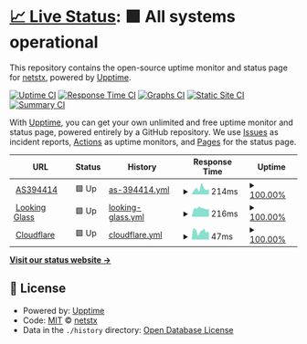 # [📈 Live Status](https://netstx.github.io/upptime): <!--live status--> **🟩 All systems operational**

This repository contains the open-source uptime monitor and status page for [netstx](https://netstx.github.io/upptime), powered by [Upptime](https://github.com/upptime/upptime).

[![Uptime CI](https://github.com/netstx/upptime/workflows/Uptime%20CI/badge.svg)](https://github.com/netstx/upptime/actions?query=workflow%3A%22Uptime+CI%22)
[![Response Time CI](https://github.com/netstx/upptime/workflows/Response%20Time%20CI/badge.svg)](https://github.com/netstx/upptime/actions?query=workflow%3A%22Response+Time+CI%22)
[![Graphs CI](https://github.com/netstx/upptime/workflows/Graphs%20CI/badge.svg)](https://github.com/netstx/upptime/actions?query=workflow%3A%22Graphs+CI%22)
[![Static Site CI](https://github.com/netstx/upptime/workflows/Static%20Site%20CI/badge.svg)](https://github.com/netstx/upptime/actions?query=workflow%3A%22Static+Site+CI%22)
[![Summary CI](https://github.com/netstx/upptime/workflows/Summary%20CI/badge.svg)](https://github.com/netstx/upptime/actions?query=workflow%3A%22Summary+CI%22)

With [Upptime](https://upptime.js.org), you can get your own unlimited and free uptime monitor and status page, powered entirely by a GitHub repository. We use [Issues](https://github.com/netstx/upptime/issues) as incident reports, [Actions](https://github.com/netstx/upptime/actions) as uptime monitors, and [Pages](https://netstx.github.io/upptime) for the status page.

<!--start: status pages-->
<!-- This summary is generated by Upptime (https://github.com/upptime/upptime) -->
<!-- Do not edit this manually, your changes will be overwritten -->
<!-- prettier-ignore -->
| URL | Status | History | Response Time | Uptime |
| --- | ------ | ------- | ------------- | ------ |
| <img alt="" src="https://favicons.githubusercontent.com/www.as394414.net" height="13"> [AS394414](https://www.as394414.net/) | 🟩 Up | [as-394414.yml](https://github.com/netstx/upptime/commits/HEAD/history/as-394414.yml) | <details><summary><img alt="Response time graph" src="./graphs/as-394414/response-time-week.png" height="20"> 214ms</summary><br><a href="https://netstx.github.io/upptime/history/as-394414"><img alt="Response time 207" src="https://img.shields.io/endpoint?url=https%3A%2F%2Fraw.githubusercontent.com%2Fnetstx%2Fupptime%2FHEAD%2Fapi%2Fas-394414%2Fresponse-time.json"></a><br><a href="https://netstx.github.io/upptime/history/as-394414"><img alt="24-hour response time 255" src="https://img.shields.io/endpoint?url=https%3A%2F%2Fraw.githubusercontent.com%2Fnetstx%2Fupptime%2FHEAD%2Fapi%2Fas-394414%2Fresponse-time-day.json"></a><br><a href="https://netstx.github.io/upptime/history/as-394414"><img alt="7-day response time 214" src="https://img.shields.io/endpoint?url=https%3A%2F%2Fraw.githubusercontent.com%2Fnetstx%2Fupptime%2FHEAD%2Fapi%2Fas-394414%2Fresponse-time-week.json"></a><br><a href="https://netstx.github.io/upptime/history/as-394414"><img alt="30-day response time 219" src="https://img.shields.io/endpoint?url=https%3A%2F%2Fraw.githubusercontent.com%2Fnetstx%2Fupptime%2FHEAD%2Fapi%2Fas-394414%2Fresponse-time-month.json"></a><br><a href="https://netstx.github.io/upptime/history/as-394414"><img alt="1-year response time 207" src="https://img.shields.io/endpoint?url=https%3A%2F%2Fraw.githubusercontent.com%2Fnetstx%2Fupptime%2FHEAD%2Fapi%2Fas-394414%2Fresponse-time-year.json"></a></details> | <details><summary><a href="https://netstx.github.io/upptime/history/as-394414">100.00%</a></summary><a href="https://netstx.github.io/upptime/history/as-394414"><img alt="All-time uptime 100.00%" src="https://img.shields.io/endpoint?url=https%3A%2F%2Fraw.githubusercontent.com%2Fnetstx%2Fupptime%2FHEAD%2Fapi%2Fas-394414%2Fuptime.json"></a><br><a href="https://netstx.github.io/upptime/history/as-394414"><img alt="24-hour uptime 100.00%" src="https://img.shields.io/endpoint?url=https%3A%2F%2Fraw.githubusercontent.com%2Fnetstx%2Fupptime%2FHEAD%2Fapi%2Fas-394414%2Fuptime-day.json"></a><br><a href="https://netstx.github.io/upptime/history/as-394414"><img alt="7-day uptime 100.00%" src="https://img.shields.io/endpoint?url=https%3A%2F%2Fraw.githubusercontent.com%2Fnetstx%2Fupptime%2FHEAD%2Fapi%2Fas-394414%2Fuptime-week.json"></a><br><a href="https://netstx.github.io/upptime/history/as-394414"><img alt="30-day uptime 100.00%" src="https://img.shields.io/endpoint?url=https%3A%2F%2Fraw.githubusercontent.com%2Fnetstx%2Fupptime%2FHEAD%2Fapi%2Fas-394414%2Fuptime-month.json"></a><br><a href="https://netstx.github.io/upptime/history/as-394414"><img alt="1-year uptime 100.00%" src="https://img.shields.io/endpoint?url=https%3A%2F%2Fraw.githubusercontent.com%2Fnetstx%2Fupptime%2FHEAD%2Fapi%2Fas-394414%2Fuptime-year.json"></a></details>
| <img alt="" src="https://favicons.githubusercontent.com/lg.as394414.net" height="13"> [Looking Glass](https://lg.as394414.net/) | 🟩 Up | [looking-glass.yml](https://github.com/netstx/upptime/commits/HEAD/history/looking-glass.yml) | <details><summary><img alt="Response time graph" src="./graphs/looking-glass/response-time-week.png" height="20"> 216ms</summary><br><a href="https://netstx.github.io/upptime/history/looking-glass"><img alt="Response time 245" src="https://img.shields.io/endpoint?url=https%3A%2F%2Fraw.githubusercontent.com%2Fnetstx%2Fupptime%2FHEAD%2Fapi%2Flooking-glass%2Fresponse-time.json"></a><br><a href="https://netstx.github.io/upptime/history/looking-glass"><img alt="24-hour response time 210" src="https://img.shields.io/endpoint?url=https%3A%2F%2Fraw.githubusercontent.com%2Fnetstx%2Fupptime%2FHEAD%2Fapi%2Flooking-glass%2Fresponse-time-day.json"></a><br><a href="https://netstx.github.io/upptime/history/looking-glass"><img alt="7-day response time 216" src="https://img.shields.io/endpoint?url=https%3A%2F%2Fraw.githubusercontent.com%2Fnetstx%2Fupptime%2FHEAD%2Fapi%2Flooking-glass%2Fresponse-time-week.json"></a><br><a href="https://netstx.github.io/upptime/history/looking-glass"><img alt="30-day response time 227" src="https://img.shields.io/endpoint?url=https%3A%2F%2Fraw.githubusercontent.com%2Fnetstx%2Fupptime%2FHEAD%2Fapi%2Flooking-glass%2Fresponse-time-month.json"></a><br><a href="https://netstx.github.io/upptime/history/looking-glass"><img alt="1-year response time 245" src="https://img.shields.io/endpoint?url=https%3A%2F%2Fraw.githubusercontent.com%2Fnetstx%2Fupptime%2FHEAD%2Fapi%2Flooking-glass%2Fresponse-time-year.json"></a></details> | <details><summary><a href="https://netstx.github.io/upptime/history/looking-glass">100.00%</a></summary><a href="https://netstx.github.io/upptime/history/looking-glass"><img alt="All-time uptime 90.36%" src="https://img.shields.io/endpoint?url=https%3A%2F%2Fraw.githubusercontent.com%2Fnetstx%2Fupptime%2FHEAD%2Fapi%2Flooking-glass%2Fuptime.json"></a><br><a href="https://netstx.github.io/upptime/history/looking-glass"><img alt="24-hour uptime 100.00%" src="https://img.shields.io/endpoint?url=https%3A%2F%2Fraw.githubusercontent.com%2Fnetstx%2Fupptime%2FHEAD%2Fapi%2Flooking-glass%2Fuptime-day.json"></a><br><a href="https://netstx.github.io/upptime/history/looking-glass"><img alt="7-day uptime 100.00%" src="https://img.shields.io/endpoint?url=https%3A%2F%2Fraw.githubusercontent.com%2Fnetstx%2Fupptime%2FHEAD%2Fapi%2Flooking-glass%2Fuptime-week.json"></a><br><a href="https://netstx.github.io/upptime/history/looking-glass"><img alt="30-day uptime 99.95%" src="https://img.shields.io/endpoint?url=https%3A%2F%2Fraw.githubusercontent.com%2Fnetstx%2Fupptime%2FHEAD%2Fapi%2Flooking-glass%2Fuptime-month.json"></a><br><a href="https://netstx.github.io/upptime/history/looking-glass"><img alt="1-year uptime 90.36%" src="https://img.shields.io/endpoint?url=https%3A%2F%2Fraw.githubusercontent.com%2Fnetstx%2Fupptime%2FHEAD%2Fapi%2Flooking-glass%2Fuptime-year.json"></a></details>
| <img alt="" src="https://favicons.githubusercontent.com/1.1.1.1" height="13"> [Cloudflare](https://1.1.1.1/) | 🟩 Up | [cloudflare.yml](https://github.com/netstx/upptime/commits/HEAD/history/cloudflare.yml) | <details><summary><img alt="Response time graph" src="./graphs/cloudflare/response-time-week.png" height="20"> 47ms</summary><br><a href="https://netstx.github.io/upptime/history/cloudflare"><img alt="Response time 47" src="https://img.shields.io/endpoint?url=https%3A%2F%2Fraw.githubusercontent.com%2Fnetstx%2Fupptime%2FHEAD%2Fapi%2Fcloudflare%2Fresponse-time.json"></a><br><a href="https://netstx.github.io/upptime/history/cloudflare"><img alt="24-hour response time 55" src="https://img.shields.io/endpoint?url=https%3A%2F%2Fraw.githubusercontent.com%2Fnetstx%2Fupptime%2FHEAD%2Fapi%2Fcloudflare%2Fresponse-time-day.json"></a><br><a href="https://netstx.github.io/upptime/history/cloudflare"><img alt="7-day response time 47" src="https://img.shields.io/endpoint?url=https%3A%2F%2Fraw.githubusercontent.com%2Fnetstx%2Fupptime%2FHEAD%2Fapi%2Fcloudflare%2Fresponse-time-week.json"></a><br><a href="https://netstx.github.io/upptime/history/cloudflare"><img alt="30-day response time 47" src="https://img.shields.io/endpoint?url=https%3A%2F%2Fraw.githubusercontent.com%2Fnetstx%2Fupptime%2FHEAD%2Fapi%2Fcloudflare%2Fresponse-time-month.json"></a><br><a href="https://netstx.github.io/upptime/history/cloudflare"><img alt="1-year response time 47" src="https://img.shields.io/endpoint?url=https%3A%2F%2Fraw.githubusercontent.com%2Fnetstx%2Fupptime%2FHEAD%2Fapi%2Fcloudflare%2Fresponse-time-year.json"></a></details> | <details><summary><a href="https://netstx.github.io/upptime/history/cloudflare">100.00%</a></summary><a href="https://netstx.github.io/upptime/history/cloudflare"><img alt="All-time uptime 99.86%" src="https://img.shields.io/endpoint?url=https%3A%2F%2Fraw.githubusercontent.com%2Fnetstx%2Fupptime%2FHEAD%2Fapi%2Fcloudflare%2Fuptime.json"></a><br><a href="https://netstx.github.io/upptime/history/cloudflare"><img alt="24-hour uptime 100.00%" src="https://img.shields.io/endpoint?url=https%3A%2F%2Fraw.githubusercontent.com%2Fnetstx%2Fupptime%2FHEAD%2Fapi%2Fcloudflare%2Fuptime-day.json"></a><br><a href="https://netstx.github.io/upptime/history/cloudflare"><img alt="7-day uptime 100.00%" src="https://img.shields.io/endpoint?url=https%3A%2F%2Fraw.githubusercontent.com%2Fnetstx%2Fupptime%2FHEAD%2Fapi%2Fcloudflare%2Fuptime-week.json"></a><br><a href="https://netstx.github.io/upptime/history/cloudflare"><img alt="30-day uptime 99.80%" src="https://img.shields.io/endpoint?url=https%3A%2F%2Fraw.githubusercontent.com%2Fnetstx%2Fupptime%2FHEAD%2Fapi%2Fcloudflare%2Fuptime-month.json"></a><br><a href="https://netstx.github.io/upptime/history/cloudflare"><img alt="1-year uptime 99.86%" src="https://img.shields.io/endpoint?url=https%3A%2F%2Fraw.githubusercontent.com%2Fnetstx%2Fupptime%2FHEAD%2Fapi%2Fcloudflare%2Fuptime-year.json"></a></details>

<!--end: status pages-->

[**Visit our status website →**](https://netstx.github.io/upptime)

## 📄 License

- Powered by: [Upptime](https://github.com/upptime/upptime)
- Code: [MIT](./LICENSE) © [netstx](https://netstx.github.io/upptime)
- Data in the `./history` directory: [Open Database License](https://opendatacommons.org/licenses/odbl/1-0/)
